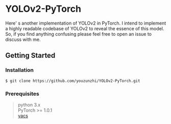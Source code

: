 # YOLOv2-PyTorch
Here' s another implementation of YOLOv2 in PyTorch. I intend to implement a highly readable codebase of YOLOv2 to
reveal the essence of this model. So, if you find anything confusing please feel free to open an issue to discuss with me.

## Getting Started
### Installation
```shell script
$ git clone https://github.com/youzunzhi/YOLOv2-PyTorch.git 
```
### Prerequisites
> python 3.x\
> PyTorch >= 1.0.1\
> [yacs](https://github.com/rbgirshick/yacs)

